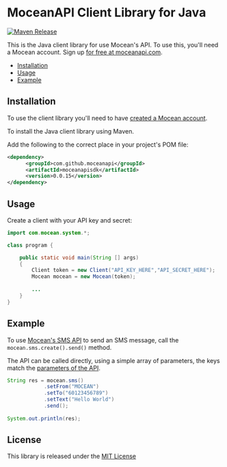MoceanAPI Client Library for Java 
============================
[![Maven Release](https://maven-badges.herokuapp.com/maven-central/com.github.moceanapi/moceanapisdk/badge.svg)](https://maven-badges.herokuapp.com/maven-central/com.github.moceanapi/moceanapisdk)

This is the Java client library for use Mocean's API. To use this, you'll need a Mocean account. Sign up [for free at 
moceanapi.com][signup].

 * [Installation](#installation)
 * [Usage](#usage)
 * [Example](#example)

## Installation

To use the client library you'll need to have [created a Mocean account][signup]. 

To install the Java client library using Maven.

Add the following to the correct place in your project's POM file:
```xml
<dependency>
      <groupId>com.github.moceanapi</groupId>
      <artifactId>moceanapisdk</artifactId>
      <version>0.0.15</version>
</dependency>
```

## Usage

Create a client with your API key and secret:

```java
import com.mocean.system.*;

class program {

    public static void main(String [] args)
    {
        Client token = new Client("API_KEY_HERE","API_SECRET_HERE");
        Mocean mocean = new Mocean(token);
        
        ...
    }
}
```

## Example

To use [Mocean's SMS API][doc_sms] to send an SMS message, call the `mocean.sms.create().send()` method.

The API can be called directly, using a simple array of parameters, the keys match the [parameters of the API][doc_sms].

```java
String res = mocean.sms()
            .setFrom("MOCEAN")
            .setTo("60123456789")
            .setText("Hello World")
            .send();
            
System.out.println(res);
```

License
-------

This library is released under the [MIT License][license]

[signup]: https://dashboard.moceanapi.com/register?medium=github&campaign=sdk-java
[doc_sms]: https://docs.moceanapi.com/?java#send-sms
[doc_inbound]: https://docs.moceanapi.com/?java#receive-sms
[doc_verify]: https://docs.moceanapi.com/?java#overview-3
[license]: LICENSE.txt
